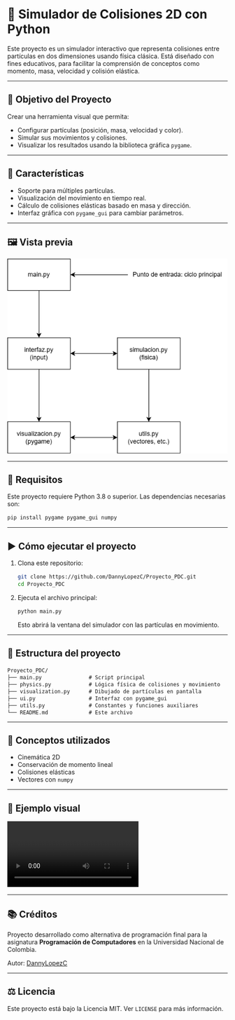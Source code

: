 # 🧪 Simulador de Colisiones 2D con Python

Este proyecto es un simulador interactivo que representa colisiones entre partículas en dos dimensiones usando física clásica. Está diseñado con fines educativos, para facilitar la comprensión de conceptos como momento, masa, velocidad y colisión elástica.

---

## 🎯 Objetivo del Proyecto

Crear una herramienta visual que permita:

- Configurar partículas (posición, masa, velocidad y color).
- Simular sus movimientos y colisiones.
- Visualizar los resultados usando la biblioteca gráfica `pygame`.

---

## 📌 Características

- Soporte para múltiples partículas.
- Visualización del movimiento en tiempo real.
- Cálculo de colisiones elásticas basado en masa y dirección.
- Interfaz gráfica con `pygame_gui` para cambiar parámetros.

---

## 🖼️ Vista previa

![Diagrama de flujo](https://github.com/DannyLopezC/Proyecto_PDC/blob/main/diagrams/mainDiagram.drawio.png)

---

## 🔧 Requisitos

Este proyecto requiere Python 3.8 o superior. Las dependencias necesarias son:

```bash
pip install pygame pygame_gui numpy
```

---

## ▶️ Cómo ejecutar el proyecto

1. Clona este repositorio:

   ```bash
   git clone https://github.com/DannyLopezC/Proyecto_PDC.git
   cd Proyecto_PDC
   ```

2. Ejecuta el archivo principal:

   ```bash
   python main.py
   ```

   Esto abrirá la ventana del simulador con las partículas en movimiento.

---

## 📁 Estructura del proyecto

```
Proyecto_PDC/
├── main.py               # Script principal
├── physics.py            # Lógica física de colisiones y movimiento
├── visualization.py      # Dibujado de partículas en pantalla
├── ui.py                 # Interfaz con pygame_gui
├── utils.py              # Constantes y funciones auxiliares
└── README.md             # Este archivo
```

---

## 🧠 Conceptos utilizados

- Cinemática 2D
- Conservación de momento lineal
- Colisiones elásticas
- Vectores con `numpy`

---

## 📸 Ejemplo visual

![Simulación](https://github.com/DannyLopezC/Proyecto_PDC/blob/main/example.mp4)

---

## 📚 Créditos

Proyecto desarrollado como alternativa de programación final para la asignatura **Programación de Computadores** en la Universidad Nacional de Colombia.

Autor: [DannyLopezC](https://github.com/DannyLopezC)

---

## ⚖️ Licencia

Este proyecto está bajo la Licencia MIT. Ver `LICENSE` para más información.
